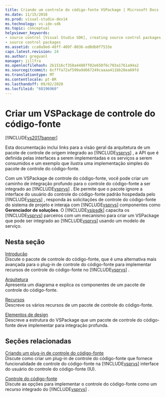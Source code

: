 ```yaml
---
title: Criando um controle do código-fonte VSPackage | Microsoft Docs
ms.date: 11/15/2016
ms.prod: visual-studio-dev14
ms.technology: vs-ide-sdk
ms.topic: conceptual
helpviewer_keywords:
- source control [Visual Studio SDK], creating source control packages
- source control packages
ms.assetid: cca0a9ed-48ff-409f-8036-ed8db0f7533e
caps.latest.revision: 24
ms.author: gregvanl
manager: jillfra
ms.openlocfilehash: 2b1516cf358a4488ff02e650f6c703a1761a94a2
ms.sourcegitcommit: 6cfffa72af599a9d667249caaaa411bb28ea69fd
ms.translationtype: MT
ms.contentlocale: pt-BR
ms.lasthandoff: 09/02/2020
ms.locfileid: "68196960"
---
```

# <a name="creating-a-source-control-vspackage"></a>Criar um VSPackage de controle do código-fonte
[!INCLUDE[vs2017banner](../../includes/vs2017banner.md)]

Esta documentação inclui links para a visão geral da arquitetura de um pacote de controle de origem integrado ao [!INCLUDE[vsprvs](../../includes/vsprvs-md.md)] , a API que é definida pelas interfaces a serem implementadas e os serviços a serem consumidos e um exemplo que ilustra uma implementação simples do pacote de controle do código-fonte.  
  
 Com um VSPackage de controle do código-fonte, você pode criar um caminho de integração profundo para o controle do código-fonte a ser integrado ao [!INCLUDE[vsprvs](../../includes/vsprvs-md.md)] . Ele permite que o pacote ignore a interface do usuário do controle do código-fonte padrão hospedada pelo [!INCLUDE[vsprvs](../../includes/vsprvs-md.md)] , responda às solicitações de controle do código-fonte do sistema de projeto e interaja com [!INCLUDE[vsprvs](../../includes/vsprvs-md.md)] componentes como **Gerenciador de soluções**. O [!INCLUDE[vsipsdk](../../includes/vsipsdk-md.md)] capacita os [!INCLUDE[vsprvs](../../includes/vsprvs-md.md)] parceiros com um mecanismo para criar um VSPackage que pode ser integrado ao [!INCLUDE[vsprvs](../../includes/vsprvs-md.md)] usando um modelo de serviço.  
  
## <a name="in-this-section"></a>Nesta seção  
 [Introdução](../../extensibility/internals/getting-started-with-source-control-vspackages.md)  
 Discute o pacote de controle do código-fonte, que é uma alternativa mais avançada para o plug-in de controle do código-fonte para implementar recursos de controle do código-fonte no [!INCLUDE[vsprvs](../../includes/vsprvs-md.md)] .  
  
 [Arquitetura](../../extensibility/internals/source-control-vspackage-architecture.md)  
 Apresenta um diagrama e explica os componentes de um pacote de controle do código-fonte.  
  
 [Recursos](../../extensibility/internals/source-control-vspackage-features.md)  
 Descreve os vários recursos de um pacote de controle do código-fonte.  
  
 [Elementos de design](../../extensibility/internals/source-control-vspackage-design-elements.md)  
 Descreve a estrutura do VSPackage que um pacote de controle do código-fonte deve implementar para integração profunda.  
  
## <a name="related-sections"></a>Seções relacionadas  
 [Criando um plug-in de controle do código-fonte](../../extensibility/internals/creating-a-source-control-plug-in.md)  
 Discute como criar um plug-in de controle do código-fonte que fornece funcionalidade de controle do código-fonte na [!INCLUDE[vsprvs](../../includes/vsprvs-md.md)] interface do usuário do controle do código-fonte (IU).  
  
 [Controle do código-fonte](../../extensibility/internals/source-control.md)  
 Discute as opções para implementar o controle do código-fonte como um recurso integrado do [!INCLUDE[vsprvs](../../includes/vsprvs-md.md)] .

